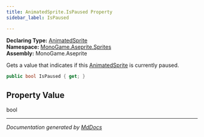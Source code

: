 ```yaml
---
title: AnimatedSprite.IsPaused Property
sidebar_label: IsPaused

---
```


**Declaring Type:** [AnimatedSprite](../)  
**Namespace:** [MonoGame.Aseprite.Sprites](../../)  
**Assembly:** MonoGame.Aseprite

Gets a value that indicates if this [AnimatedSprite](../) is currently paused.

```csharp
public bool IsPaused { get; }
```

## Property Value

bool

___

*Documentation generated by [MdDocs](https://github.com/ap0llo/mddocs)*

